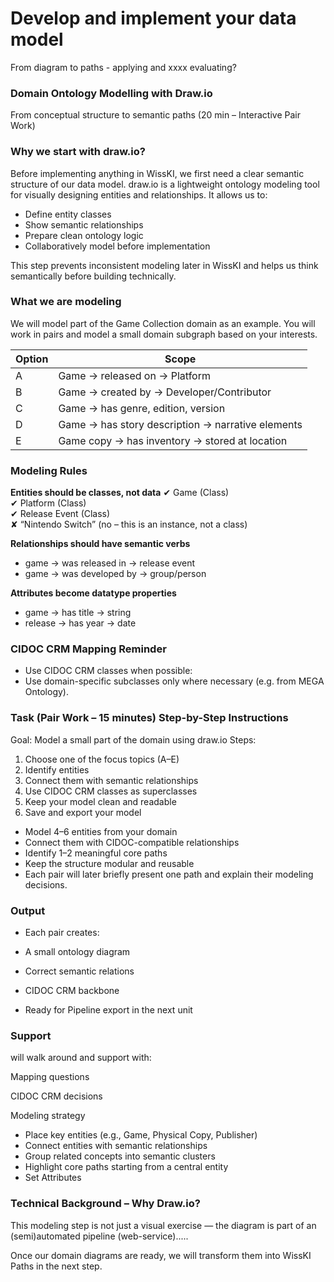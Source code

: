 <!--
*titel:
*author:in/urheber:in: 
orcid: 
email: SODa@sammlungen.io
*lizenz: cc by
lizenzlink: https://creativecommons.org/
*persistenter OER link: 
language: 
version:  v1
beschreibung: 
format: SODa WissKI How-to-Tutorial
modultitel: 
modul: Unit 1
einheitstitel: 
eiheit: Einheit 1
lernziel: 

baustein:
zielgruppe: https://zenodo.org/records/15574575
gestaltungsprinzip: 
keywords: ???
erstellungsdatum: 

technische metadaten:
medientyp: text
dateiformat: .md
dauer: 
größe:
software: Web

icon: /assets/SODa-Logo_full.svg

link: https://raw.githubusercontent.com/chastik/WissKI/refs/heads/main/soda.css

-->

# Develop and implement your data model 

From diagram to paths - applying and xxxx evaluating?

### Domain Ontology Modelling with Draw.io

From conceptual structure to semantic paths (20 min – Interactive Pair Work)

### Why we start with draw.io?

Before implementing anything in WissKI, we first need a clear semantic structure of our data model.
draw.io is a lightweight ontology modeling tool for visually designing entities and relationships.
It allows us to:

* Define entity classes
* Show semantic relationships
* Prepare clean ontology logic
* Collaboratively model before implementation

This step prevents inconsistent modeling later in WissKI and helps us think semantically before building technically.

### What we are modeling

We will model part of the Game Collection domain as an example.
You will work in pairs and model a small domain subgraph based on your interests.

| Option | Scope                                             |
| ------ | ------------------------------------------------- |
| A      | Game → released on → Platform                     |
| B      | Game → created by → Developer/Contributor         |
| C      | Game → has genre, edition, version                |
| D      | Game → has story description → narrative elements |
| E      | Game copy → has inventory → stored at location    |

### Modeling Rules

**Entities should be classes, not data**
✔ Game (Class)   
✔ Platform (Class)   
✔ Release Event (Class)  
✘ “Nintendo Switch” (no – this is an instance, not a class)

**Relationships should have semantic verbs**

* game → was released in → release event
* game → was developed by → group/person

**Attributes become datatype properties**

* game → has title → string
* release → has year → date

### CIDOC CRM Mapping Reminder

* Use CIDOC CRM classes when possible:
* Use domain-specific subclasses only where necessary (e.g. from MEGA Ontology).

### Task (Pair Work – 15 minutes) Step-by-Step Instructions

Goal: Model a small part of the domain using draw.io
Steps:

1. Choose one of the focus topics (A–E)
2. Identify entities
3. Connect them with semantic relationships
4. Use CIDOC CRM classes as superclasses
5. Keep your model clean and readable
6. Save and export your model

* Model 4–6 entities from your domain
* Connect them with CIDOC-compatible relationships
* Identify 1–2 meaningful core paths
* Keep the structure modular and reusable
* Each pair will later briefly present one path and explain their modeling decisions.


### Output

* Each pair creates:

* A small ontology diagram
* Correct semantic relations
* CIDOC CRM backbone
* Ready for Pipeline export in the next unit

### Support

will walk around and support with:

Mapping questions

CIDOC CRM decisions

Modeling strategy

* Place key entities (e.g., Game, Physical Copy, Publisher)
* Connect entities with semantic relationships
* Group related concepts into semantic clusters
* Highlight core paths starting from a central entity
* Set Attributes

### Technical Background – Why Draw.io?

This modeling step is not just a visual exercise — the diagram is part of an (semi)automated pipeline (web-service).....


Once our domain diagrams are ready, we will transform them into WissKI Paths in the next step.




